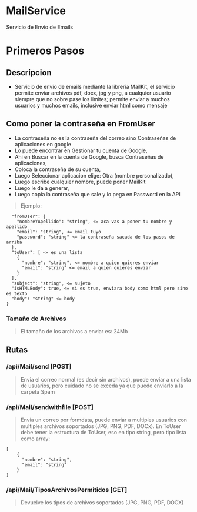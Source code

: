 # MailService
Servicio de Envio de Emails

# Primeros Pasos

## Descripcion
- Servicio de envio de emails mediante la libreria MailKit, el servicio permite enviar archivos pdf, docx, jpg y png, a cualquier usuario siempre que no sobre pase los limites; permite enviar a muchos usuarios y muchos emails, inclusive enviar html como mensaje

## Como poner la contraseña en FromUser
- La contraseña no es la contraseña del correo sino Contraseñas de aplicaciones en google
- Lo puede encontrar en Gestionar tu cuenta de Google,
- Ahi en Buscar en la cuenta de Google, busca Contraseñas de aplicaciones,
- Coloca la contraseña de su cuenta, 
- Luego Seleccionar aplicacion elige: Otra (nombre personalizado),
- Luego escribe cualquier nombre, puede poner MailKit
- Luego le da a generar,
- Luego copia la contraseña que sale y lo pega en Password en la API
>Ejemplo:
```{
  "fromUser": {
    "nombreYApellido": "string", <= aca vas a poner tu nombre y apellido
    "email": "string", <= email tuyo
    "password": "string" <= la contraseña sacada de los pasos de arriba
  },
  "toUser": [ <= es una lista
    {
      "nombre": "string", <= nombre a quien quieres enviar
      "email": "string" <= email a quien quieres enviar
    }
  ],
  "subject": "string", <= sujeto
  "isHTMLBody": true, <= si es true, enviara body como html pero sino es texto
  "body": "string" <= body
}
```
### Tamaño de Archivos
> El tamaño de los archivos a enviar es: 24Mb

## Rutas
### /api/Mail/send [POST]
> Envia el correo normal (es decir sin archivos), puede enviar a una lista de usuarios, pero cuidado no se exceda ya que puede enviarlo a la carpeta Spam
> 
### /api/Mail/sendwithfile [POST]
> Envia un correo por formdata, puede enviar a multiples usuarios con multiples archivos soportados (JPG, PNG, PDF, DOCx).
> En ToUser debe tener la estructura de ToUser, eso en tipo string, pero tipo lista como array:
```
[
    {
      "nombre": "string", 
      "email": "string"
    }
]
```
### /api/Mail/TiposArchivosPermitidos [GET]
> Devuelve los tipos de archivos soportados (JPG, PNG, PDF, DOCX)